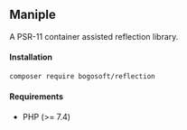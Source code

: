 ## Maniple

A PSR-11 container assisted reflection library.

#### Installation

```bash
composer require bogosoft/reflection
```

#### Requirements

- PHP (>= 7.4)
